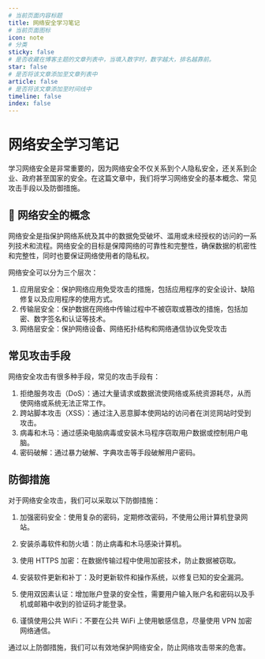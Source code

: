 ```yaml
---
# 当前页面内容标题
title: 网络安全学习笔记
# 当前页面图标
icon: note
# 分类
sticky: false
# 是否收藏在博客主题的文章列表中，当填入数字时，数字越大，排名越靠前。
star: false
# 是否将该文章添加至文章列表中
article: false
# 是否将该文章添加至时间线中
timeline: false
index: false
---
```


# 网络安全学习笔记

学习网络安全是非常重要的，因为网络安全不仅关系到个人隐私安全，还关系到企业、政府甚至国家的安全。在这篇文章中，我们将学习网络安全的基本概念、常见攻击手段以及防御措施。

## 📌 网络安全的概念

网络安全是指保护网络系统及其中的数据免受破坏、滥用或未经授权的访问的一系列技术和流程。网络安全的目标是保障网络的可靠性和完整性，确保数据的机密性和完整性，同时也要保证网络使用者的隐私权。

网络安全可以分为三个层次：

1.  应用层安全：保护网络应用免受攻击的措施，包括应用程序的安全设计、缺陷修复以及应用程序的使用方式。
2.  传输层安全：保护数据在网络中传输过程中不被窃取或篡改的措施，包括加密、数字签名和认证等技术。
3.  网络层安全：保护网络设备、网络拓扑结构和网络通信协议免受攻击

## 常见攻击手段

网络安全攻击有很多种手段，常见的攻击手段有：

1.  拒绝服务攻击（DoS）：通过大量请求或数据流使网络或系统资源耗尽，从而使网络或系统无法正常工作。
2.  跨站脚本攻击（XSS）：通过注入恶意脚本使网站的访问者在浏览网站时受到攻击。
3.  病毒和木马：通过感染电脑病毒或安装木马程序窃取用户数据或控制用户电脑。
4.  密码破解：通过暴力破解、字典攻击等手段破解用户密码。

## 防御措施

对于网络安全攻击，我们可以采取以下防御措施：

1.  加强密码安全：使用复杂的密码，定期修改密码，不使用公用计算机登录网站。
2.  安装杀毒软件和防火墙：防止病毒和木马感染计算机。
3.  使用 HTTPS 加密：在数据传输过程中使用加密技术，防止数据被窃取。

1.  安装软件更新和补丁：及时更新软件和操作系统，以修复已知的安全漏洞。
2.  使用双因素认证：增加账户登录的安全性，需要用户输入账户名和密码以及手机或邮箱中收到的验证码才能登录。
3.  谨慎使用公共 WiFi：不要在公共 WiFi 上使用敏感信息，尽量使用 VPN 加密网络通信。

通过以上防御措施，我们可以有效地保护网络安全，防止网络攻击带来的危害。
